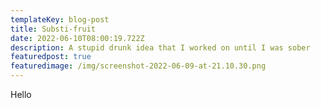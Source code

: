 ```yaml
---
templateKey: blog-post
title: Substi-fruit
date: 2022-06-10T08:00:19.722Z
description: A stupid drunk idea that I worked on until I was sober
featuredpost: true
featuredimage: /img/screenshot-2022-06-09-at-21.10.30.png
---
```

Hello